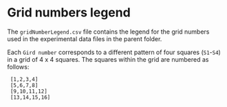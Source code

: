 # Grid numbers legend

The `gridNumberLegend.csv` file contains the legend for the grid numbers used in the experimental data files in the parent folder.

Each `Gird number` corresponds to a different pattern of four squares (`S1`-`S4`) in a grid of 4 x 4 squares.  The squares within the grid are numbered as follows:

     [1,2,3,4]
     [5,6,7,8]
     [9,10,11,12]
     [13,14,15,16]

